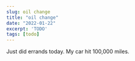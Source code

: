 ```yaml
---
slug: oil change
title: "oil change"
date: "2022-01-22"
excerpt: 'TODO'
tags: [todo]
---
```


Just did errands today. My car hit 100,000 miles.
